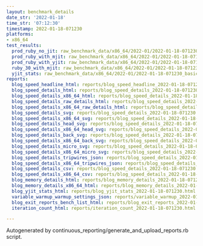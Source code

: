```yaml
---
layout: benchmark_details
date_str: '2022-01-18'
time_str: '07:12:30'
timestamp: 2022-01-18-071230
platforms:
- x86_64
test_results:
  prod_ruby_no_jit: raw_benchmark_data/x86_64/2022-01/2022-01-18-071230_basic_benchmark_prod_ruby_no_jit.json
  prod_ruby_with_mjit: raw_benchmark_data/x86_64/2022-01/2022-01-18-071230_basic_benchmark_prod_ruby_with_mjit.json
  prod_ruby_with_yjit: raw_benchmark_data/x86_64/2022-01/2022-01-18-071230_basic_benchmark_prod_ruby_with_yjit.json
  ruby_30_with_mjit: raw_benchmark_data/x86_64/2022-01/2022-01-18-071230_basic_benchmark_ruby_30_with_mjit.json
  yjit_stats: raw_benchmark_data/x86_64/2022-01/2022-01-18-071230_basic_benchmark_yjit_stats.json
reports:
  blog_speed_headline_html: reports/blog_speed_headline_2022-01-18-071230.html
  blog_speed_details_html: reports/blog_speed_details_2022-01-18-071230.html
  blog_speed_details_x86_64_html: reports/blog_speed_details_2022-01-18-071230.x86_64.html
  blog_speed_details_raw_details_html: reports/blog_speed_details_2022-01-18-071230.raw_details.html
  blog_speed_details_x86_64_raw_details_html: reports/blog_speed_details_2022-01-18-071230.x86_64.raw_details.html
  blog_speed_details_svg: reports/blog_speed_details_2022-01-18-071230.svg
  blog_speed_details_x86_64_svg: reports/blog_speed_details_2022-01-18-071230.x86_64.svg
  blog_speed_details_head_svg: reports/blog_speed_details_2022-01-18-071230.head.svg
  blog_speed_details_x86_64_head_svg: reports/blog_speed_details_2022-01-18-071230.x86_64.head.svg
  blog_speed_details_back_svg: reports/blog_speed_details_2022-01-18-071230.back.svg
  blog_speed_details_x86_64_back_svg: reports/blog_speed_details_2022-01-18-071230.x86_64.back.svg
  blog_speed_details_micro_svg: reports/blog_speed_details_2022-01-18-071230.micro.svg
  blog_speed_details_x86_64_micro_svg: reports/blog_speed_details_2022-01-18-071230.x86_64.micro.svg
  blog_speed_details_tripwires_json: reports/blog_speed_details_2022-01-18-071230.tripwires.json
  blog_speed_details_x86_64_tripwires_json: reports/blog_speed_details_2022-01-18-071230.x86_64.tripwires.json
  blog_speed_details_csv: reports/blog_speed_details_2022-01-18-071230.csv
  blog_speed_details_x86_64_csv: reports/blog_speed_details_2022-01-18-071230.x86_64.csv
  blog_memory_details_html: reports/blog_memory_details_2022-01-18-071230.html
  blog_memory_details_x86_64_html: reports/blog_memory_details_2022-01-18-071230.x86_64.html
  blog_yjit_stats_html: reports/blog_yjit_stats_2022-01-18-071230.html
  variable_warmup_warmup_settings_json: reports/variable_warmup_2022-01-18-071230.warmup_settings.json
  blog_exit_reports_bench_list_html: reports/blog_exit_reports_2022-01-18-071230.bench_list.html
  iteration_count_html: reports/iteration_count_2022-01-18-071230.html

---
```

Autogenerated by continuous_reporting/generate_and_upload_reports.rb script.
